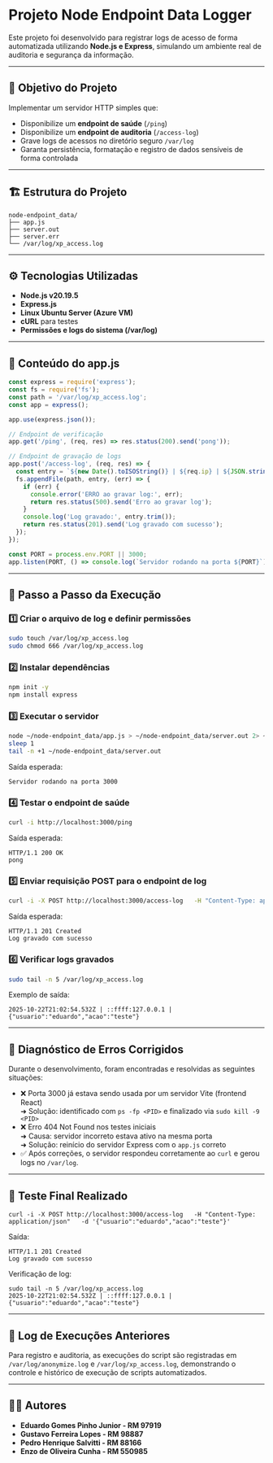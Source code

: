 # Projeto Node Endpoint Data Logger

Este projeto foi desenvolvido para registrar logs de acesso de forma automatizada utilizando **Node.js e Express**, simulando um ambiente real de auditoria e segurança da informação.

---

## 🧩 Objetivo do Projeto

Implementar um servidor HTTP simples que:
- Disponibilize um **endpoint de saúde** (`/ping`)
- Disponibilize um **endpoint de auditoria** (`/access-log`)
- Grave logs de acessos no diretório seguro `/var/log`
- Garanta persistência, formatação e registro de dados sensíveis de forma controlada

---

## 🏗️ Estrutura do Projeto

```
node-endpoint_data/
├── app.js
├── server.out
├── server.err
└── /var/log/xp_access.log
```

---

## ⚙️ Tecnologias Utilizadas

- **Node.js v20.19.5**
- **Express.js**
- **Linux Ubuntu Server (Azure VM)**
- **cURL** para testes
- **Permissões e logs do sistema (/var/log)**

---

## 📁 Conteúdo do app.js

```javascript
const express = require('express');
const fs = require('fs');
const path = '/var/log/xp_access.log';
const app = express();

app.use(express.json());

// Endpoint de verificação
app.get('/ping', (req, res) => res.status(200).send('pong'));

// Endpoint de gravação de logs
app.post('/access-log', (req, res) => {
  const entry = `${new Date().toISOString()} | ${req.ip} | ${JSON.stringify(req.body)}\n`;
  fs.appendFile(path, entry, (err) => {
    if (err) {
      console.error('ERRO ao gravar log:', err);
      return res.status(500).send('Erro ao gravar log');
    }
    console.log('Log gravado:', entry.trim());
    return res.status(201).send('Log gravado com sucesso');
  });
});

const PORT = process.env.PORT || 3000;
app.listen(PORT, () => console.log(`Servidor rodando na porta ${PORT}`));
```

---

## 🧰 Passo a Passo da Execução

### 1️⃣ Criar o arquivo de log e definir permissões
```bash
sudo touch /var/log/xp_access.log
sudo chmod 666 /var/log/xp_access.log
```

### 2️⃣ Instalar dependências
```bash
npm init -y
npm install express
```

### 3️⃣ Executar o servidor
```bash
node ~/node-endpoint_data/app.js > ~/node-endpoint_data/server.out 2> ~/node-endpoint_data/server.err &
sleep 1
tail -n +1 ~/node-endpoint_data/server.out
```
Saída esperada:
```
Servidor rodando na porta 3000
```

### 4️⃣ Testar o endpoint de saúde
```bash
curl -i http://localhost:3000/ping
```
Saída esperada:
```
HTTP/1.1 200 OK
pong
```

### 5️⃣ Enviar requisição POST para o endpoint de log
```bash
curl -i -X POST http://localhost:3000/access-log   -H "Content-Type: application/json"   -d '{"usuario":"eduardo","acao":"teste"}'
```
Saída esperada:
```
HTTP/1.1 201 Created
Log gravado com sucesso
```

### 6️⃣ Verificar logs gravados
```bash
sudo tail -n 5 /var/log/xp_access.log
```
Exemplo de saída:
```
2025-10-22T21:02:54.532Z | ::ffff:127.0.0.1 | {"usuario":"eduardo","acao":"teste"}
```

---

## 🧠 Diagnóstico de Erros Corrigidos

Durante o desenvolvimento, foram encontradas e resolvidas as seguintes situações:

- ❌ Porta 3000 já estava sendo usada por um servidor Vite (frontend React)  
  ➜ Solução: identificado com `ps -fp <PID>` e finalizado via `sudo kill -9 <PID>`  
- ❌ Erro 404 Not Found nos testes iniciais  
  ➜ Causa: servidor incorreto estava ativo na mesma porta  
  ➜ Solução: reinício do servidor Express com o `app.js` correto  
- ✅ Após correções, o servidor respondeu corretamente ao `curl` e gerou logs no `/var/log`.

---

## 🧾 Teste Final Realizado

```
curl -i -X POST http://localhost:3000/access-log   -H "Content-Type: application/json"   -d '{"usuario":"eduardo","acao":"teste"}'
```
Saída:
```
HTTP/1.1 201 Created
Log gravado com sucesso
```

Verificação de log:
```
sudo tail -n 5 /var/log/xp_access.log
2025-10-22T21:02:54.532Z | ::ffff:127.0.0.1 | {"usuario":"eduardo","acao":"teste"}
```

---

## 🧾 Log de Execuções Anteriores

Para registro e auditoria, as execuções do script são registradas em `/var/log/anonymize.log` e `/var/log/xp_access.log`, demonstrando o controle e histórico de execução de scripts automatizados.

---

## 👨‍💻 Autores

- **Eduardo Gomes Pinho Junior - RM 97919**
- **Gustavo Ferreira Lopes - RM 98887**
- **Pedro Henrique Salvitti - RM 88166**
- **Enzo de Oliveira Cunha - RM 550985**


